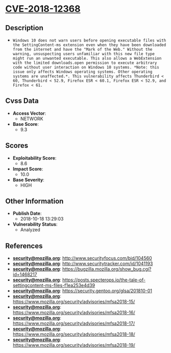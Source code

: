 
# [CVE-2018-12368](https://cve.mitre.org/cgi-bin/cvename.cgi?name=CVE-2018-12368)

## Description

- `Windows 10 does not warn users before opening executable files with the SettingContent-ms extension even when they have been downloaded from the internet and have the "Mark of the Web." Without the warning, unsuspecting users unfamiliar with this new file type might run an unwanted executable. This also allows a WebExtension with the limited downloads.open permission to execute arbitrary code without user interaction on Windows 10 systems. *Note: this issue only affects Windows operating systems. Other operating systems are unaffected.*. This vulnerability affects Thunderbird < 60, Thunderbird < 52.9, Firefox ESR < 60.1, Firefox ESR < 52.9, and Firefox < 61.`

## Cvss Data

- **Access Vector**:
  - NETWORK
- **Base Score**:
  - 9.3

## Scores

- **Exploitability Score**:
  - 8.6
- **Impact Score**:
  - 10.0
- **Base Severity**:
  - HIGH

## Other Information

- **Publish Date**:
  - 2018-10-18 13:29:03
- **Vulnerability Status**:
  - Analyzed

## References

- **security@mozilla.org**: http://www.securityfocus.com/bid/104560
- **security@mozilla.org**: http://www.securitytracker.com/id/1041193
- **security@mozilla.org**: https://bugzilla.mozilla.org/show_bug.cgi?id=1468217
- **security@mozilla.org**: https://posts.specterops.io/the-tale-of-settingcontent-ms-files-f1ea253e4d39
- **security@mozilla.org**: https://security.gentoo.org/glsa/201810-01
- **security@mozilla.org**: https://www.mozilla.org/security/advisories/mfsa2018-15/
- **security@mozilla.org**: https://www.mozilla.org/security/advisories/mfsa2018-16/
- **security@mozilla.org**: https://www.mozilla.org/security/advisories/mfsa2018-17/
- **security@mozilla.org**: https://www.mozilla.org/security/advisories/mfsa2018-18/
- **security@mozilla.org**: https://www.mozilla.org/security/advisories/mfsa2018-19/
